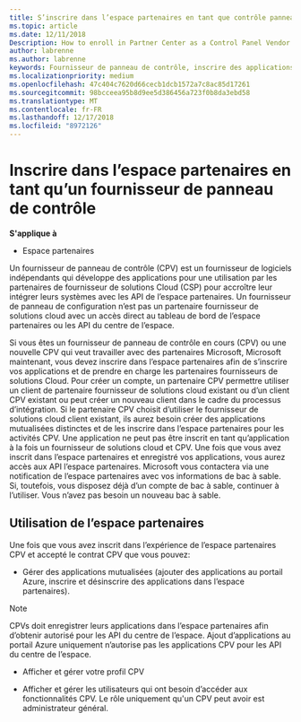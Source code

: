 ```yaml
---
title: S’inscrire dans l’espace partenaires en tant que contrôle panneau fournisseur | L’espace partenaires
ms.topic: article
ms.date: 12/11/2018
Description: How to enroll in Partner Center as a Control Panel Vendor
author: labrenne
ms.author: labrenne
keywords: Fournisseur de panneau de contrôle, inscrire des applications CPV, gérer les applications CPV
ms.localizationpriority: medium
ms.openlocfilehash: 47c404c7620d66cecb1dcb1572a7c8ac85d17261
ms.sourcegitcommit: 98bcceea95b8d9ee5d386456a723f0b8da3ebd58
ms.translationtype: MT
ms.contentlocale: fr-FR
ms.lasthandoff: 12/17/2018
ms.locfileid: "8972126"
---
```

# <a name="enroll-in-partner-center-as-a-control-panel-vendor"></a>Inscrire dans l’espace partenaires en tant qu’un fournisseur de panneau de contrôle

**S'applique à**

- Espace partenaires

Un fournisseur de panneau de contrôle (CPV) est un fournisseur de logiciels indépendants qui développe des applications pour une utilisation par les partenaires de fournisseur de solutions Cloud (CSP) pour accroître leur intégrer leurs systèmes avec les API de l’espace partenaires. Un fournisseur de panneau de configuration n’est pas un partenaire fournisseur de solutions cloud avec un accès direct au tableau de bord de l’espace partenaires ou les API du centre de l’espace.

Si vous êtes un fournisseur de panneau de contrôle en cours (CPV) ou une nouvelle CPV qui veut travailler avec des partenaires Microsoft, Microsoft maintenant, vous devez inscrire dans l’espace partenaires afin de s’inscrire vos applications et de prendre en charge les partenaires fournisseurs de solutions Cloud. Pour créer un compte, un partenaire CPV permettre utiliser un client de partenaire fournisseur de solutions cloud existant ou d’un client CPV existant ou peut créer un nouveau client dans le cadre du processus d’intégration. Si le partenaire CPV choisit d’utiliser le fournisseur de solutions cloud client existant, ils aurez besoin créer des applications mutualisées distinctes et de les inscrire dans l’espace partenaires pour les activités CPV. Une application ne peut pas être inscrit en tant qu’application à la fois un fournisseur de solutions cloud et CPV. Une fois que vous avez inscrit dans l’espace partenaires et enregistré vos applications, vous aurez accès aux API l’espace partenaires.  Microsoft vous contactera via une notification de l’espace partenaires avec vos informations de bac à sable. Si, toutefois, vous disposez déjà d’un compte de bac à sable, continuer à l’utiliser. Vous n’avez pas besoin un nouveau bac à sable.   


## <a name="working-in-partner-center"></a>Utilisation de l’espace partenaires
Une fois que vous avez inscrit dans l’expérience de l’espace partenaires CPV et accepté le contrat CPV que vous pouvez:

- Gérer des applications mutualisées (ajouter des applications au portail Azure, inscrire et désinscrire des applications dans l’espace partenaires).

>[!Note] 
>CPVs doit enregistrer leurs applications dans l’espace partenaires afin d’obtenir autorisé pour les API du centre de l’espace. Ajout d’applications au portail Azure uniquement n’autorise pas les applications CPV pour les API du centre de l’espace. 

- Afficher et gérer votre profil CPV 

- Afficher et gérer les utilisateurs qui ont besoin d’accéder aux fonctionnalités CPV. Le rôle uniquement qu'un CPV peut avoir est administrateur général.


